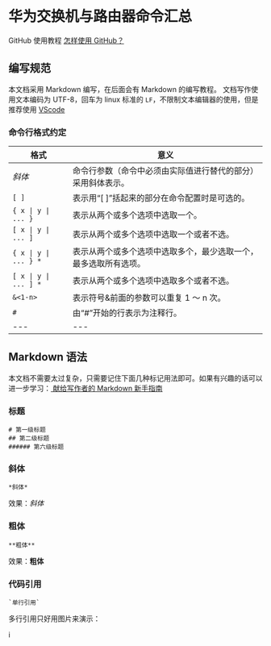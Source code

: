 # 华为交换机与路由器命令汇总

GitHub 使用教程 [怎样使用 GitHub？](https://www.zhihu.com/question/20070065)
## 编写规范
本文档采用 Markdown 编写，在后面会有 Markdown 的编写教程。
文档写作使用文本编码为 UTF-8，回车为 linux 标准的 `LF`，不限制文本编辑器的使用，但是推荐使用 [VScode](https://code.visualstudio.com/)

### 命令行格式约定

<table>
<thead>
<tr>
<th>格式 </th>
<th>意义</th>
</tr>
</thead>

<tbody>
<tr>
<td><em>斜体</em></td>
<td>命令行参数（命令中必须由实际值进行替代的部分）采用斜体表示。</td>
</tr>
<tr>
<td><code>[ ]</code></td>
<td>表示用“[ ]”括起来的部分在命令配置时是可选的。</td>
</tr>
<tr>
<td><code>{ x | y | ... }</code></td>
<td>表示从两个或多个选项中选取一个。</td>
</tr>
<tr>
<td><code>[ x | y | ... ]</code></td>
<td>表示从两个或多个选项中选取一个或者不选。</td>
</tr>
<tr>
<td><code>{ x | y | ... } *</code></td>
<td>表示从两个或多个选项中选取多个，最少选取一个，最多选取所有选项。</td>
</tr>
<tr>
<td><code>[ x | y | ... ] *</code></td>
<td>表示从两个或多个选项中选取多个或者不选。</td>
</tr>
<tr>
<td><code>&amp;&lt;1-n&gt;</code></td>
<td>表示符号&amp;前面的参数可以重复 1 ～ n 次。</td>
</tr>
<tr>
<td><code>#</code></td>
<td>由“#”开始的行表示为注释行。</td>
</tr>
<tr>
<td>---</td>
<td>---</td>
</tr>
</tbody>
</table>

## Markdown 语法
本文档不需要太过复杂，只需要记住下面几种标记用法即可。如果有兴趣的话可以进一步学习：[
献给写作者的 Markdown 新手指南](http://www.jianshu.com/p/q81RER)
### 标题

```
# 第一级标题 
## 第二级标题     
###### 第六级标题 
```

### 斜体
```
*斜体* 
```

效果：*斜体* 
### 粗体
```
**粗体**
```

效果：**粗体**

### 代码引用

```
`单行引用`

```
多行引用只好用图片来演示：

i[](http://on1xqfktc.bkt.clouddn.com/999001.png)


